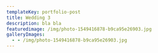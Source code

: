 ```yaml
---
templateKey: portfolio-post
title: Wedding 3
description: bla bla
featuredimage: /img/photo-1549416878-b9ca95e26903.jpg
galleryImages:
  - - /img/photo-1549416878-b9ca95e26903.jpg
---
```


